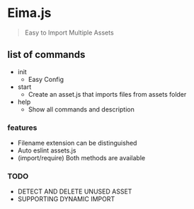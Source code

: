 # Eima.js

> Easy to Import Multiple Assets

list of commands
- 
- init 
  - Easy Config
- start 
  - Create an asset.js that imports files from assets folder
- help
    - Show all commands and description   
    

### features
- Filename extension can be distinguished
- Auto eslint assets.js
- (import/require) Both methods are available

### TODO
- DETECT AND DELETE UNUSED ASSET
- SUPPORTING DYNAMIC IMPORT

